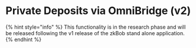 # Private Deposits via OmniBridge (v2)

{% hint style="info" %}
This functionality is in the research phase and will be released following the v1 release of the zkBob stand alone application.
{% endhint %}



